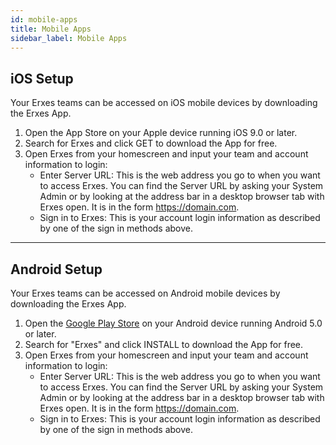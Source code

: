 ```yaml
---
id: mobile-apps
title: Mobile Apps
sidebar_label: Mobile Apps
---
```


<!--Content-->

## iOS Setup
Your Erxes teams can be accessed on iOS mobile devices by downloading the Erxes App.

1. Open the App Store on your Apple device running iOS 9.0 or later.
2. Search for Erxes and click GET to download the App for free.
3. Open Erxes from your homescreen and input your team and account information to login:
    - Enter Server URL: This is the web address you go to when you want to access Erxes. You can find the Server URL by asking your System Admin or by looking at the address bar in a desktop browser tab with Erxes open. It is in the form https://domain.com.
    - Sign in to Erxes: This is your account login information as described by one of the sign in methods above.

---

## Android Setup
Your Erxes teams can be accessed on Android mobile devices by downloading the Erxes App.

1. Open the [Google Play Store](https://play.google.com/store/apps/details?id=io.erxes.erxes_android) on your Android device running Android 5.0 or later.
2. Search for "Erxes" and click INSTALL to download the App for free.
3. Open Erxes from your homescreen and input your team and account information to login:
    - Enter Server URL: This is the web address you go to when you want to access Erxes. You can find the Server URL by asking your System Admin or by looking at the address bar in a desktop browser tab with Erxes open. It is in the form https://domain.com.
    - Sign in to Erxes: This is your account login information as described by one of the sign in methods above.
